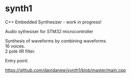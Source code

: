 # synth1
C++ Embedded Synthesizer - work in progress!

Audio sythesiser for STM32 microcontroller

Synthesis of waveforms by combining waveforms.\
16 voices.\
2 pole IIR filter.

Entry point:

https://github.com/davidanew/synth1/blob/master/main.cpp
